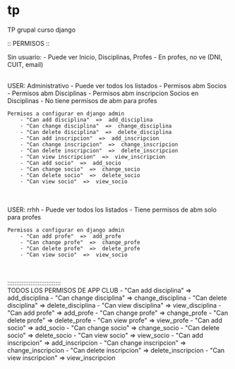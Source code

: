 # tp
TP grupal curso django


:: PERMISOS  ::
<br/>

Sin usuario:
    - Puede ver Inicio, Disciplinas, Profes
    - En profes, no ve (DNI, CUIT, email)
<br/>
<br/>

USER: Administrativo
    - Puede ver todos los listados
    - Permisos abm Socios
    - Permisos abm Disciplinas
    - Permisos abm inscripcion Socios en Disciplinas
    - No tiene permisos de abm para profes


    Permisos a configurar en django admin
        - "Can add disciplina"  =>  add_disciplina
        - "Can change disciplina"  =>  change_disciplina
        - "Can delete disciplina"  =>  delete_disciplina
        - "Can add inscripcion"  =>  add_inscripcion
        - "Can change inscripcion"  =>  change_inscripcion
        - "Can delete inscripcion"  =>  delete_inscripcion
        - "Can view inscripcion"  =>  view_inscripcion
        - "Can add socio"  =>  add_socio
        - "Can change socio"  =>  change_socio
        - "Can delete socio"  =>  delete_socio
        - "Can view socio"  =>  view_socio

<br/>
<br/>
USER: rrhh
    - Puede ver todos los listados
    - Tiene permisos de abm solo para profes

    Permisos a configurar en django admin
        - "Can add profe"  =>  add_profe
        - "Can change profe"  =>  change_profe
        - "Can delete profe"  =>  delete_profe
        - "Can view socio"  =>  view_socio

<br/>
<br/>
::::::::::::::::::::::::::::::
<br/>
TODOS LOS PERMISOS DE APP CLUB
    - "Can add disciplina"    =>  add_disciplina
    - "Can change disciplina" =>  change_disciplina
    - "Can delete disciplina" =>  delete_disciplina
    - "Can view disciplina"   =>  view_disciplina
    - "Can add profe" =>  add_profe
    - "Can change profe"  =>  change_profe
    - "Can delete profe"  =>  delete_profe
    - "Can view profe"    =>  view_profe
    - "Can add socio" =>  add_socio
    - "Can change socio"  =>  change_socio
    - "Can delete socio"  =>  delete_socio
    - "Can view socio"    =>  view_socio
    - "Can add inscripcion"   =>  add_inscripcion
    - "Can change inscripcion"    =>  change_inscripcion
    - "Can delete inscripcion"    =>  delete_inscripcion
    - "Can view inscripcion"  =>  view_inscripcion
